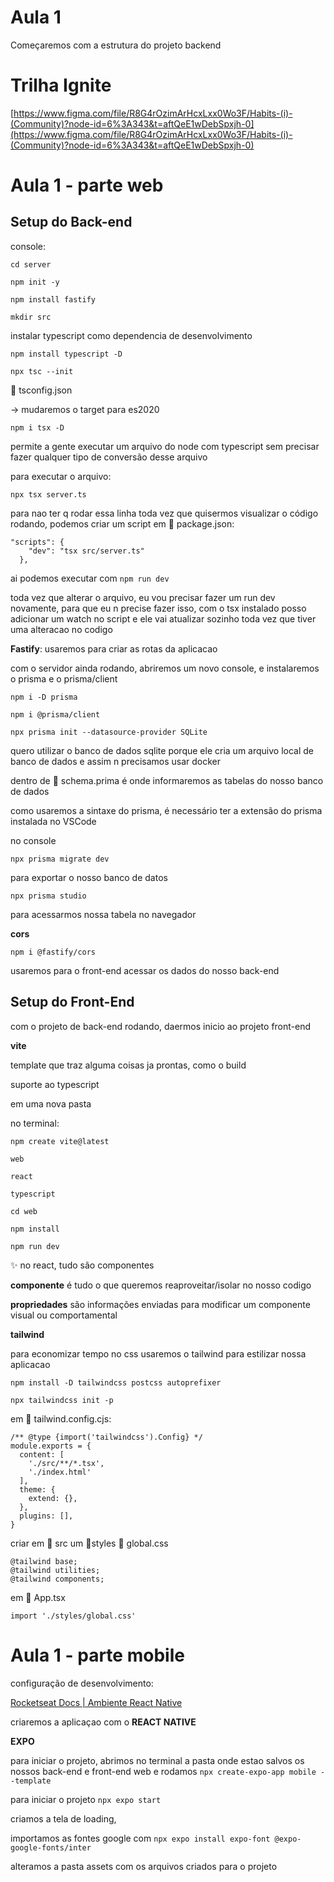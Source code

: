 # Aula 1
Começaremos com a estrutura do projeto backend

# Trilha Ignite

[https://www.figma.com/file/R8G4rOzimArHcxLxx0Wo3F/Habits-(i)-(Community)?node-id=6%3A343&t=aftQeE1wDebSpxjh-0](https://www.figma.com/file/R8G4rOzimArHcxLxx0Wo3F/Habits-(i)-(Community)?node-id=6%3A343&t=aftQeE1wDebSpxjh-0)

# Aula 1 - parte web

## Setup do Back-end

console:

`cd server`

`npm init -y`

`npm install fastify`

`mkdir src`

instalar typescript como dependencia de desenvolvimento

`npm install typescript -D`

`npx tsc --init`

📄 tsconfig.json

→ mudaremos o target para es2020

`npm i tsx -D`

permite a gente executar um arquivo do node com typescript sem precisar fazer qualquer tipo de conversão desse arquivo

para executar o arquivo:

`npx tsx server.ts`

para nao ter q rodar essa linha toda vez que quisermos visualizar o código rodando, podemos criar um script em 📄 package.json:

```
"scripts": {
    "dev": "tsx src/server.ts"
  },
```

ai podemos executar com `npm run dev`

 toda vez que alterar o arquivo, eu vou precisar fazer um run dev novamente, para que eu n precise fazer isso, com o tsx instalado posso adicionar um watch no script e ele vai atualizar sozinho toda vez que tiver uma alteracao no codigo

**Fastify**: usaremos para criar as rotas da aplicacao

com o servidor ainda rodando, abriremos um novo console, e instalaremos o prisma e o prisma/client

`npm i -D prisma`

`npm i @prisma/client`

`npx prisma init --datasource-provider SQLite`

quero utilizar o banco de dados sqlite porque ele cria um arquivo local de banco de dados e assim n precisamos usar docker

dentro de 📄 schema.prima é onde informaremos as tabelas do nosso banco de dados

como usaremos a sintaxe do prisma, é necessário ter a extensão do prisma instalada no VSCode

no console

`npx prisma migrate dev`

para exportar o nosso banco de datos

 `npx prisma studio`

para acessarmos nossa tabela no navegador

**cors**

`npm i @fastify/cors`

usaremos para o front-end acessar os dados do nosso back-end

## Setup do Front-End

com o projeto de back-end rodando, daermos inicio ao projeto front-end

**vite**

template que traz alguma coisas ja prontas, como o build

suporte ao typescript

em uma nova pasta

no terminal:

`npm create vite@latest`

`web`

`react`

`typescript`

`cd web`

`npm install`

`npm run dev`

<aside>
✨ no react, tudo são componentes

</aside>

**componente** é tudo o que queremos reaproveitar/isolar no nosso codigo

**propriedades** são informações enviadas para modificar um componente visual ou comportamental

**tailwind**

para economizar tempo no css usaremos o tailwind para estilizar nossa aplicacao

`npm install -D tailwindcss postcss autoprefixer`

`npx tailwindcss init -p`

em 📄 tailwind.config.cjs:

```
/** @type {import('tailwindcss').Config} */
module.exports = {
  content: [
    './src/**/*.tsx',
    './index.html'
  ],
  theme: {
    extend: {},
  },
  plugins: [],
}
```

criar em 📁 src um 📁styles 📄 global.css

```
@tailwind base;
@tailwind utilities;
@tailwind components;
```

em 📄 App.tsx

```
import './styles/global.css'
```

# Aula 1 - parte mobile

configuração de desenvolvimento:

[Rocketseat Docs | Ambiente React Native](https://react-native.rocketseat.dev/)

criaremos a aplicaçao com o **REACT NATIVE**

**EXPO**

para iniciar o projeto, abrimos no terminal a pasta onde estao salvos os nossos back-end e front-end web e rodamos `npx create-expo-app mobile --template`

para iniciar o projeto `npx expo start`

criamos a tela de loading, 

importamos as fontes google com `npx expo install expo-font @expo-google-fonts/inter`

alteramos a pasta assets com os arquivos criados para o projeto